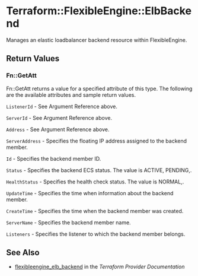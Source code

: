 # Terraform::FlexibleEngine::ElbBackend

Manages an elastic loadbalancer backend resource within FlexibleEngine.

## Return Values

### Fn::GetAtt

Fn::GetAtt returns a value for a specified attribute of this type. The following are the available attributes and sample return values.

`ListenerId` - See Argument Reference above.

`ServerId` - See Argument Reference above.

`Address` - See Argument Reference above.

`ServerAddress` - Specifies the floating IP address assigned to the backend member.

`Id` - Specifies the backend member ID.

`Status` - Specifies the backend ECS status. The value is ACTIVE, PENDING,.

`HealthStatus` - Specifies the health check status. The value is NORMAL,.

`UpdateTime` - Specifies the time when information about the backend member.

`CreateTime` - Specifies the time when the backend member was created.

`ServerName` - Specifies the backend member name.

`Listeners` - Specifies the listener to which the backend member belongs.

## See Also

* [flexibleengine_elb_backend](https://www.terraform.io/docs/providers/flexibleengine/r/elb_backend.html) in the _Terraform Provider Documentation_